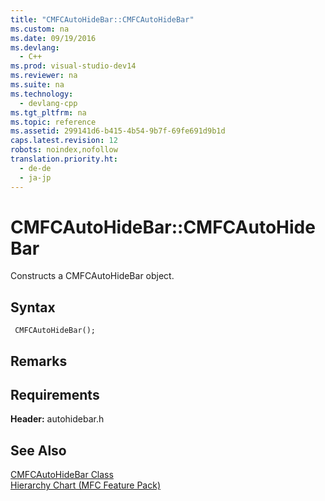 ```yaml
---
title: "CMFCAutoHideBar::CMFCAutoHideBar"
ms.custom: na
ms.date: 09/19/2016
ms.devlang: 
  - C++
ms.prod: visual-studio-dev14
ms.reviewer: na
ms.suite: na
ms.technology: 
  - devlang-cpp
ms.tgt_pltfrm: na
ms.topic: reference
ms.assetid: 299141d6-b415-4b54-9b7f-69fe691d9b1d
caps.latest.revision: 12
robots: noindex,nofollow
translation.priority.ht: 
  - de-de
  - ja-jp
---
```

# CMFCAutoHideBar::CMFCAutoHideBar
Constructs a CMFCAutoHideBar object.  
  
## Syntax  
  
```  
 CMFCAutoHideBar();  
```  
  
## Remarks  
  
## Requirements  
 **Header:** autohidebar.h  
  
## See Also  
 [CMFCAutoHideBar Class](../vs140/CMFCAutoHideBar-Class.md)   
 [Hierarchy Chart (MFC Feature Pack)](../vs140/Hierarchy-Chart.md)